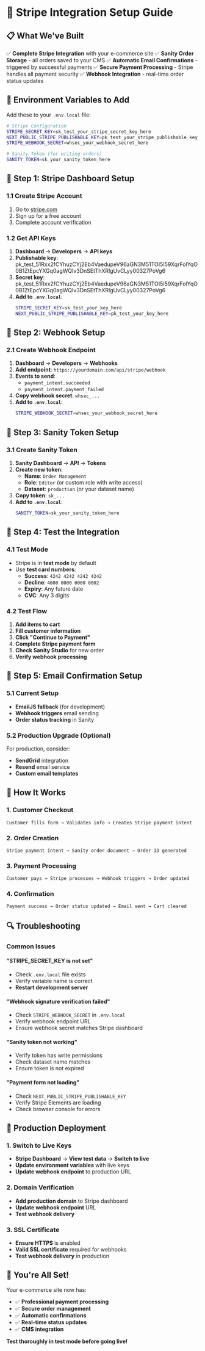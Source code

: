 # 🚀 Stripe Integration Setup Guide

## 📋 **What We've Built**

✅ **Complete Stripe Integration** with your e-commerce site
✅ **Sanity Order Storage** - all orders saved to your CMS
✅ **Automatic Email Confirmations** - triggered by successful payments
✅ **Secure Payment Processing** - Stripe handles all payment security
✅ **Webhook Integration** - real-time order status updates

## 🔑 **Environment Variables to Add**

Add these to your `.env.local` file:

```bash
# Stripe Configuration
STRIPE_SECRET_KEY=sk_test_your_stripe_secret_key_here
NEXT_PUBLIC_STRIPE_PUBLISHABLE_KEY=pk_test_your_stripe_publishable_key_here
STRIPE_WEBHOOK_SECRET=whsec_your_webhook_secret_here

# Sanity Token (for writing orders)
SANITY_TOKEN=sk_your_sanity_token_here
```

## 🎯 **Step 1: Stripe Dashboard Setup**

### **1.1 Create Stripe Account**
1. Go to [stripe.com](https://stripe.com)
2. Sign up for a free account
3. Complete account verification

### **1.2 Get API Keys**
1. **Dashboard** → **Developers** → **API keys**
2. **Publishable key**: pk_test_51Rxx2fCYhuzCYj2Eb4VaedupeV96aGN3M51TOI5I59XqrFolYqO0B1ZtEpcYXGq0agWQIv3DnSEtThXRlgUvCLyy00327PoVg6
3. **Secret key**: pk_test_51Rxx2fCYhuzCYj2Eb4VaedupeV96aGN3M51TOI5I59XqrFolYqO0B1ZtEpcYXGq0agWQIv3DnSEtThXRlgUvCLyy00327PoVg6
4. **Add to `.env.local`**:
   ```bash
   STRIPE_SECRET_KEY=sk_test_your_key_here
   NEXT_PUBLIC_STRIPE_PUBLISHABLE_KEY=pk_test_your_key_here
   ```

## 🔗 **Step 2: Webhook Setup**

### **2.1 Create Webhook Endpoint**
1. **Dashboard** → **Developers** → **Webhooks**
2. **Add endpoint**: `https://yourdomain.com/api/stripe/webhook`
3. **Events to send**:
   - `payment_intent.succeeded`
   - `payment_intent.payment_failed`
4. **Copy webhook secret**: `whsec_...`
5. **Add to `.env.local`**:
   ```bash
   STRIPE_WEBHOOK_SECRET=whsec_your_webhook_secret_here
   ```

## 🔐 **Step 3: Sanity Token Setup**

### **3.1 Create Sanity Token**
1. **Sanity Dashboard** → **API** → **Tokens**
2. **Create new token**:
   - **Name**: `Order Management`
   - **Role**: `Editor` (or custom role with write access)
   - **Dataset**: `production` (or your dataset name)
3. **Copy token**: `sk_...`
4. **Add to `.env.local`**:
   ```bash
   SANITY_TOKEN=sk_your_sanity_token_here
   ```

## 🧪 **Step 4: Test the Integration**

### **4.1 Test Mode**
- Stripe is in **test mode** by default
- Use **test card numbers**:
  - **Success**: `4242 4242 4242 4242`
  - **Decline**: `4000 0000 0000 0002`
  - **Expiry**: Any future date
  - **CVC**: Any 3 digits

### **4.2 Test Flow**
1. **Add items to cart**
2. **Fill customer information**
3. **Click "Continue to Payment"**
4. **Complete Stripe payment form**
5. **Check Sanity Studio** for new order
6. **Verify webhook processing**

## 📧 **Step 5: Email Confirmation Setup**

### **5.1 Current Setup**
- **EmailJS fallback** (for development)
- **Webhook triggers** email sending
- **Order status tracking** in Sanity

### **5.2 Production Upgrade (Optional)**
For production, consider:
- **SendGrid** integration
- **Resend** email service
- **Custom email templates**

## 🚀 **How It Works**

### **1. Customer Checkout**
```
Customer fills form → Validates info → Creates Stripe payment intent
```

### **2. Order Creation**
```
Stripe payment intent → Sanity order document → Order ID generated
```

### **3. Payment Processing**
```
Customer pays → Stripe processes → Webhook triggers → Order updated
```

### **4. Confirmation**
```
Payment success → Order status updated → Email sent → Cart cleared
```

## 🔍 **Troubleshooting**

### **Common Issues**

#### **"STRIPE_SECRET_KEY is not set"**
- Check `.env.local` file exists
- Verify variable name is correct
- **Restart development server**

#### **"Webhook signature verification failed"**
- Check `STRIPE_WEBHOOK_SECRET` in `.env.local`
- Verify webhook endpoint URL
- Ensure webhook secret matches Stripe dashboard

#### **"Sanity token not working"**
- Verify token has write permissions
- Check dataset name matches
- Ensure token is not expired

#### **"Payment form not loading"**
- Check `NEXT_PUBLIC_STRIPE_PUBLISHABLE_KEY`
- Verify Stripe Elements are loading
- Check browser console for errors

## 📱 **Production Deployment**

### **1. Switch to Live Keys**
- **Stripe Dashboard** → **View test data** → **Switch to live**
- **Update environment variables** with live keys
- **Update webhook endpoint** to production URL

### **2. Domain Verification**
- **Add production domain** to Stripe dashboard
- **Update webhook endpoint** URL
- **Test webhook delivery**

### **3. SSL Certificate**
- **Ensure HTTPS** is enabled
- **Valid SSL certificate** required for webhooks
- **Test webhook delivery** in production

## 🎉 **You're All Set!**

Your e-commerce site now has:
- ✅ **Professional payment processing**
- ✅ **Secure order management**
- ✅ **Automatic confirmations**
- ✅ **Real-time status updates**
- ✅ **CMS integration**

**Test thoroughly in test mode before going live!**
